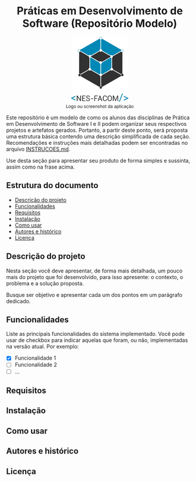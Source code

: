 # <center>Práticas em Desenvolvimento de Software (Repositório Modelo)</center>

<p align="center">
  <img src="Logo1-NES_branco.png" height="175px" />
  <br/>
  <small>Logo ou screenshot da aplicação</small>
</p>

Este repositório é um modelo de como os alunos das disciplinas de Prática em Desenvolvimento de Software I e II podem organizar seus respectivos projetos e artefatos gerados. Portanto, a partir deste ponto, será proposta uma estrutura básica contendo uma descrição simplificada de cada seção. Recomendações e instruções mais detalhadas podem ser encontradas no arquivo [INSTRUCOES.md](INSTRUCOES.md).

Use desta seção para apresentar seu produto de forma simples e sussinta, assim como na frase acima.

## Estrutura do documento

- [Descrição do projeto](#descricao)
- [Funcionalidades](#funcionalidades)
- [Requisitos](#requisitos)
- [Instalação](#instalacao)
- [Como usar](#como-usar)
- [Autores e histórico](#autores-e-historico)
- [Licença](#licenca)

## Descrição do projeto

Nesta seção você deve apresentar, de forma mais detalhada, um pouco mais do projeto que foi desenvolvido, para isso apresente: o contexto, o problema e a solução proposta.

Busque ser objetivo e apresentar cada um dos pontos em um parágrafo dedicado.

## Funcionalidades

Liste as principais funcionalidades do sistema implementado. Você pode usar de checkbox para indicar aquelas que foram, ou não, implementadas na versão atual. Por exemplo:

- [x] Funcionalidade 1
- [ ] Funcionalidade 2
- [ ] ...

## Requisitos

## Instalação

## Como usar

## Autores e histórico

## Licença
